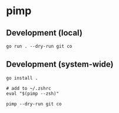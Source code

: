 # pimp

## Development (local)

```
go run . --dry-run git co
```

## Development (system-wide)

```
go install .

# add to ~/.zshrc
eval "$(pimp --zsh)"

pimp --dry-run git co
```
